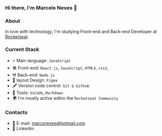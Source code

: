 ### Hi there, I'm Marcelo Neves 👋

### About 

In love with technology, I'm studying Front-end and Back-end Developer at [Rocketseat](https://www.rocketseat.com.br/).

### Current Stack

- ⚡️ Main language: `JavaScript`
- 🛠  Front-end: `React.js`, `JavaScript`, `HTML5`, `css3`,
- ⚒  Back-end: `Node.js`
- 🎨 layout Design: `Figma`
- 🖋 Version code control: `Git & Github`
- 🚧 Tools: `VsCode`, `Markdown`
- 🌍 I'm mostly active within the `Rocketseat Community`

### Contacts

- 📩 E-mail: marcsneves@hotmail.com
- 👤 Linkedin: 
